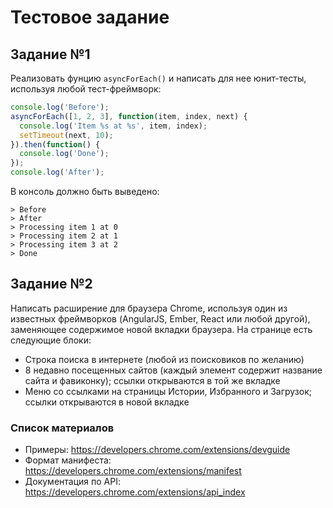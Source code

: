 # Тестовое задание

## Задание №1
Реализовать фунцию ```asyncForEach()``` и написать для нее юнит-тесты, используя любой тест-фреймворк:
```javascript
console.log('Before');
asyncForEach([1, 2, 3], function(item, index, next) {
  console.log('Item %s at %s', item, index);
  setTimeout(next, 10);
}).then(function() {
  console.log('Done');
});
console.log('After');
```
В консоль должно быть выведено:
```
> Before
> After
> Processing item 1 at 0
> Processing item 2 at 1
> Processing item 3 at 2
> Done
```

## Задание №2
Написать расширение для браузера Chrome, используя один из известных фреймворков (AngularJS, Ember, React или любой другой), заменяющее содержимое новой вкладки браузера. На странице есть следующие блоки:
  * Строка поиска в интернете (любой из поисковиков по желанию)
  * 8 недавно посещенных сайтов (каждый элемент содержит название сайта и фавиконку); ссылки открываются в той же вкладке
  * Меню со ссылками на страницы Истории, Избранного и Загрузок; ссылки открываются в новой вкладке

### Список материалов
* Примеры: https://developers.chrome.com/extensions/devguide
* Формат манифеста: https://developers.chrome.com/extensions/manifest
* Документация по API: https://developers.chrome.com/extensions/api_index
